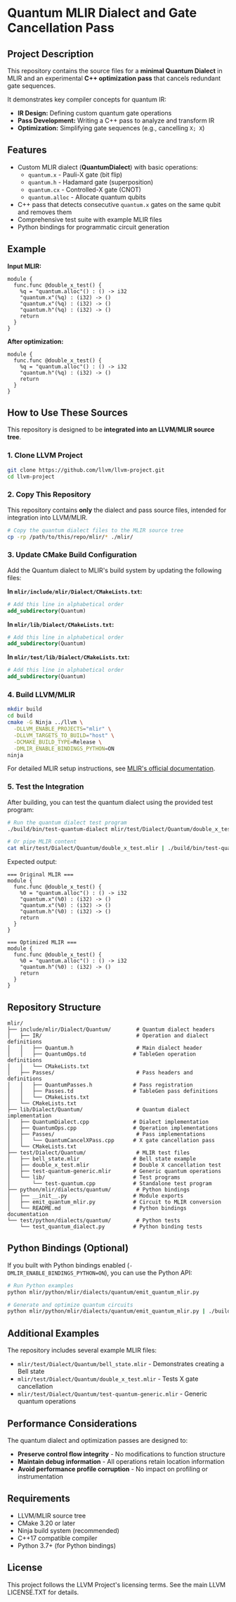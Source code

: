 # Quantum MLIR Dialect and Gate Cancellation Pass

## Project Description

This repository contains the source files for a **minimal Quantum Dialect** in MLIR and an experimental **C++ optimization pass** that cancels redundant gate sequences.

It demonstrates key compiler concepts for quantum IR:

* **IR Design:** Defining custom quantum gate operations
* **Pass Development:** Writing a C++ pass to analyze and transform IR
* **Optimization:** Simplifying gate sequences (e.g., cancelling `X; X`)

## Features

* Custom MLIR dialect (**QuantumDialect**) with basic operations:
  * `quantum.x` - Pauli-X gate (bit flip)
  * `quantum.h` - Hadamard gate (superposition)
  * `quantum.cx` - Controlled-X gate (CNOT)
  * `quantum.alloc` - Allocate quantum qubits
* C++ pass that detects consecutive `quantum.x` gates on the same qubit and removes them
* Comprehensive test suite with example MLIR files
* Python bindings for programmatic circuit generation

## Example

**Input MLIR:**
```mlir
module {
  func.func @double_x_test() {
    %q = "quantum.alloc"() : () -> i32
    "quantum.x"(%q) : (i32) -> ()
    "quantum.x"(%q) : (i32) -> ()
    "quantum.h"(%q) : (i32) -> ()
    return
  }
}
```

**After optimization:**
```mlir
module {
  func.func @double_x_test() {
    %q = "quantum.alloc"() : () -> i32
    "quantum.h"(%q) : (i32) -> ()
    return
  }
}
```

## How to Use These Sources

This repository is designed to be **integrated into an LLVM/MLIR source tree**.

### 1. Clone LLVM Project

```bash
git clone https://github.com/llvm/llvm-project.git
cd llvm-project
```

### 2. Copy This Repository

This repository contains **only** the dialect and pass source files, intended for integration into LLVM/MLIR.

```bash
# Copy the quantum dialect files to the MLIR source tree
cp -rp /path/to/this/repo/mlir/* ./mlir/
```

### 3. Update CMake Build Configuration

Add the Quantum dialect to MLIR's build system by updating the following files:

**In `mlir/include/mlir/Dialect/CMakeLists.txt`:**
```cmake
# Add this line in alphabetical order
add_subdirectory(Quantum)
```

**In `mlir/lib/Dialect/CMakeLists.txt`:**
```cmake
# Add this line in alphabetical order
add_subdirectory(Quantum)
```

**In `mlir/test/lib/Dialect/CMakeLists.txt`:**
```cmake
# Add this line in alphabetical order
add_subdirectory(Quantum)
```

### 4. Build LLVM/MLIR

```bash
mkdir build
cd build
cmake -G Ninja ../llvm \
  -DLLVM_ENABLE_PROJECTS="mlir" \
  -DLLVM_TARGETS_TO_BUILD="host" \
  -DCMAKE_BUILD_TYPE=Release \
  -DMLIR_ENABLE_BINDINGS_PYTHON=ON
ninja
```

For detailed MLIR setup instructions, see [MLIR's official documentation](https://mlir.llvm.org/docs/).

### 5. Test the Integration

After building, you can test the quantum dialect using the provided test program:

```bash
# Run the quantum dialect test program
./build/bin/test-quantum-dialect mlir/test/Dialect/Quantum/double_x_test.mlir

# Or pipe MLIR content
cat mlir/test/Dialect/Quantum/double_x_test.mlir | ./build/bin/test-quantum-dialect
```

Expected output:
```
=== Original MLIR ===
module {
  func.func @double_x_test() {
    %0 = "quantum.alloc"() : () -> i32
    "quantum.x"(%0) : (i32) -> ()
    "quantum.x"(%0) : (i32) -> ()
    "quantum.h"(%0) : (i32) -> ()
    return
  }
}

=== Optimized MLIR ===
module {
  func.func @double_x_test() {
    %0 = "quantum.alloc"() : () -> i32
    "quantum.h"(%0) : (i32) -> ()
    return
  }
}
```

## Repository Structure

```
mlir/
├── include/mlir/Dialect/Quantum/        # Quantum dialect headers
│   ├── IR/                              # Operation and dialect definitions
│   │   ├── Quantum.h                    # Main dialect header
│   │   ├── QuantumOps.td               # TableGen operation definitions
│   │   └── CMakeLists.txt
│   ├── Passes/                          # Pass headers and definitions
│   │   ├── QuantumPasses.h             # Pass registration
│   │   ├── Passes.td                   # TableGen pass definitions
│   │   └── CMakeLists.txt
│   └── CMakeLists.txt
├── lib/Dialect/Quantum/                 # Quantum dialect implementation
│   ├── QuantumDialect.cpp              # Dialect implementation
│   ├── QuantumOps.cpp                  # Operation implementations
│   ├── Passes/                          # Pass implementations
│   │   └── QuantumCancelXPass.cpp      # X gate cancellation pass
│   └── CMakeLists.txt
├── test/Dialect/Quantum/                # MLIR test files
│   ├── bell_state.mlir                 # Bell state example
│   ├── double_x_test.mlir              # Double X cancellation test
│   ├── test-quantum-generic.mlir       # Generic quantum operations
│   └── lib/                            # Test programs
│       └── test-quantum.cpp            # Standalone test program
├── python/mlir/dialects/quantum/        # Python bindings
│   ├── __init__.py                     # Module exports
│   ├── emit_quantum_mlir.py            # Circuit to MLIR conversion
│   └── README.md                       # Python bindings documentation
└── test/python/dialects/quantum/        # Python tests
    └── test_quantum_dialect.py         # Python binding tests
```

## Python Bindings (Optional)

If you built with Python bindings enabled (`-DMLIR_ENABLE_BINDINGS_PYTHON=ON`), you can use the Python API:

```bash
# Run Python examples
python mlir/python/mlir/dialects/quantum/emit_quantum_mlir.py

# Generate and optimize quantum circuits
python mlir/python/mlir/dialects/quantum/emit_quantum_mlir.py | ./build/bin/test-quantum-dialect
```

## Additional Examples

The repository includes several example MLIR files:

- `mlir/test/Dialect/Quantum/bell_state.mlir` - Demonstrates creating a Bell state
- `mlir/test/Dialect/Quantum/double_x_test.mlir` - Tests X gate cancellation
- `mlir/test/Dialect/Quantum/test-quantum-generic.mlir` - Generic quantum operations

## Performance Considerations

The quantum dialect and optimization passes are designed to:
- **Preserve control flow integrity** - No modifications to function structure
- **Maintain debug information** - All operations retain location information
- **Avoid performance profile corruption** - No impact on profiling or instrumentation

## Requirements

- LLVM/MLIR source tree
- CMake 3.20 or later
- Ninja build system (recommended)
- C++17 compatible compiler
- Python 3.7+ (for Python bindings)

## License

This project follows the LLVM Project's licensing terms. See the main LLVM LICENSE.TXT for details.
